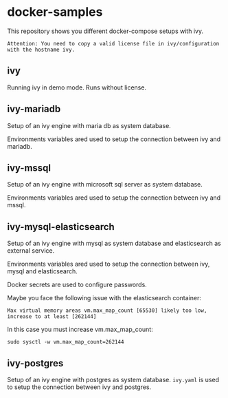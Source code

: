 # docker-samples

This repository shows you different docker-compose setups with ivy.

    Attention: You need to copy a valid license file in ivy/configuration
    with the hostname ivy.

## ivy

Running ivy in demo mode. Runs without license.

## ivy-mariadb

Setup of an ivy engine with maria db as system database.

Environments variables ared used to setup the connection between
ivy and mariadb.

## ivy-mssql

Setup of an ivy engine with microsoft sql server as system database.

Environments variables ared used to setup the connection between
ivy and mssql.

## ivy-mysql-elasticsearch

Setup of an ivy engine with mysql as system database and
elasticsearch as external service.

Environments variables ared used to setup the connection between
ivy, mysql and elasticsearch.

Docker secrets are used to configure passwords.

Maybe you face the following issue with the elasticsearch container:
    
    Max virtual memory areas vm.max_map_count [65530] likely too low, increase to at least [262144]

In this case you must increase vm.max_map_count:

    sudo sysctl -w vm.max_map_count=262144

## ivy-postgres

Setup of an ivy engine with postgres as system database.
`ivy.yaml` is used to setup the connection between
ivy and postgres.
